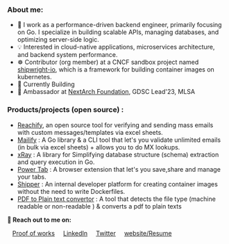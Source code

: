 <!-- ![download](https://user-images.githubusercontent.com/86051118/219541058-2333a156-367a-4a4a-83d7-082176d96d96.png) -->
<!--
<div>
<img align="center" src="https://i.imgur.com/4ASafy0.png">
</div>

<h3 align="center">
  &nbsp;&nbsp;&nbsp;&nbsp;&nbsp;&nbsp;&nbsp;Welcome to my profile
  <img src="https://media.giphy.com/media/hvRJCLFzcasrR4ia7z/giphy.gif" width="28">
</h3>


<!-- Typing SVG by DenverCoder1 - https://github.com/DenverCoder1/readme-typing-svg -->
<!--
<p align="center">
<!--   <a href="https://github.com/DenverCoder1/readme-typing-svg"> -->
 <!--   <img src="https://readme-typing-svg.herokuapp.com?color=E22FE4&width=380&height=45&lines=Open-Source+Enthusiast;Always+Learning+New+Things;Empowering+Others;Nice+To+Meet+You+...&center=true"></a>

<!--  </p> 
<!-- Badges template - https://github.com/badges/shields -->

### About me:

- 🔧 I work as a performance-driven backend engineer, primarily focusing on Go. I specialize in building scalable APIs, managing databases, and optimizing server-side logic.
- 💡 Interested in cloud-native applications, microservices architecture, and backend system performance.
- ☸️ Contributor (org member) at a CNCF sandbox project named [shipwright-io](https://shipwright.io/), which is a framework for building container images on kubernetes.
- 🚀 Currently Building 
- 🚩 Ambassador at [NextArch Foundation](https://nextarch.io/), GDSC Lead'23, MLSA

<!--- ‍
### What do I do?

- ☸️ Contributor at [shipwright-io](https://shipwright.io/)
🎓 
- 
-->
### Products/projects (open source) :
- [Reachify](github.com/adarsh-jais), an open source tool for verifying and sending mass emails with custom messages/templates via excel sheets.
- [Mailify](https://pkg.go.dev/github.com/adarsh-jaiss/mailify) : A Go library & a CLI tool that let's you validate unlimited emails (in bulk via excel sheets) + allows you to do MX lookups.
- [xRay](https://pkg.go.dev/github.com/thesaas-company/xray) : A library for Simplifying database structure (schema) extraction and query execution in Go.
- [Power Tab](https://powertab.vercel.app/) : A browser extension that let's you save,share and manage your tabs.
- [Shipper](https://shipper-ui-gamma.vercel.app/) : An internal developer platform for creating container images without the need to write Dockerfiles.
- [PDF to Plain text convertor](https://transform-doc.vercel.app) : A tool that detects the file type (machine readable or non-readable ) & converts a pdf to plain texts


**🔗 Reach out to me on:**

 &nbsp; &nbsp;[Proof of works](https://adarshjaiswal.tech/pow) &nbsp; &nbsp; [LinkedIn](https://www.linkedin.com/in/adarsh-jaiss/)  &nbsp; &nbsp;   [Twitter](https://twitter.com/twtadarsh)  &nbsp; &nbsp;  [website/Resume](https://www.adarshjaiswal.xyz/)
